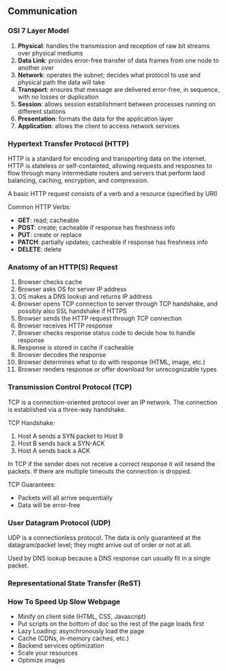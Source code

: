 ## Communication

### OSI 7 Layer Model

1. __Physical__: handles the transmission and reception of raw bit streams over physical mediums
2. __Data Link__: provides error-free transfer of data frames from one node to another over 
3. __Network__: operates the subnet; decides what protocol to use and physical path the data will take 
4. __Transport__: ensures that message are delivered error-free, in sequence, with no losses or duplication
5. __Session__: allows session establishment between processes running on different stations
6. __Presentation__: formats the data for the application layer
7. __Application__: allows the client to access network services

### Hypertext Transfer Protocol (HTTP)

HTTP is a standard for encoding and transporting data on the internet. HTTP is stateless or self-containted, allowing requests and resposnes to flow through many intermediate routers and servers that perform laod balancing, caching, encryption, and compression.

A basic HTTP request consists of a verb and a resource (specified by URI)

Common HTTP Verbs:
- __GET__: read; cacheable
- __POST__: create; cacheable if response has freshness info
- __PUT__: create or replace 
- __PATCH__: partially updates; cacheable if response has freshness info
- __DELETE__: delete

### Anatomy of an HTTP(S) Request

1. Browser checks cache
2. Browser asks OS for server IP address
3. OS makes a DNS lookup and returns IP address
4. Browser opens TCP connection to server through TCP handshake, and possibly also SSL handshake if HTTPS
5. Browser sends the HTTP request through TCP connection
6. Browser receives HTTP response
7. Browser checks response status code to decide how to handle response
8. Response is stored in cache if cacheable
9. Browser decodes the response
10. Browser determines what to do with response (HTML, image, etc.)
11. Browser renders response or offer download for unrecognizable types

### Transmission Control Protocol (TCP)

TCP is a connection-oriented protocol over an IP network. The connection is established via a three-way handshake.

TCP Handshake:
1. Host A sends a SYN packet to Host B
2. Host B sends back a SYN-ACK
3. Host A sends back a ACK

In TCP if the sender does not receive a correct response it will resend the packets. If there are multiple timeouts the connection is dropped. 

TCP Guarantees: 
- Packets will all arrive sequentially
- Data will be error-free

### User Datagram Protocol (UDP)

UDP is a connectionless protocol. The data is only guaranteed at the datagram/packet level; they might arrive out of order or not at all. 

Used by DNS lookup because a DNS response can usually fit in a single packet. 

### Representational State Transfer (ReST)

### How To Speed Up Slow Webpage

- Minify on client side (HTML, CSS, Javascript)
- Put scripts on the bottom of doc so the rest of the page loads first
- Lazy Loading: asynchronously load the page 
- Cache (CDNs, in-memory caches, etc.)
- Backend services optimization
- Scale your resources
- Optimize images

